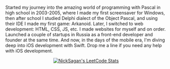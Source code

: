 Started my journey into the amazing world of programming with Pascal in high school in 2003-2005, where I made my first screensaver for Windows, then after school I studied Delphi dialect of the Object Pascal, and using their IDE I made my first game: Arkanoid. Later, I switched to web development: HTML, CSS, JS, etc. I made websites for myself and on order. Launched a couple of startups in Russia as a front-end developer and founder at the same time. And now, in the days of the mobile era, I'm diving deep into iOS development with Swift. Drop me a line if you need any help with iOS development.

<p align="center">
  <a href="https://leetcode.com/NickSagan">
    <img title="NickSagan's LeetCode Stats" alt="NickSagan's LeetCode Stats" src="https://leetcode.card.workers.dev/NickSagan?theme=nord&font=baloo&width=498&border=0.5&cache=300" />
  </a>
</p>
